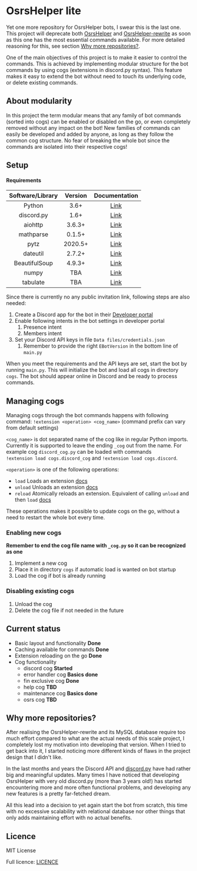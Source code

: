 # OsrsHelper lite
Yet one more repository for OsrsHelper bots, I swear this is the last one. This project will deprecate both 
[OsrsHelper](https://github.com/Visperi/OsrsHelper) and 
[OsrsHelper-rewrite](https://github.com/Visperi/OsrsHelper-rewrite) 
as soon as this one has the most essential commands available. For more detailed reasoning for this, see 
section [Why more repositories?](#why-more-repositories).

One of the main objectives of this project is to make it easier to control the commands. 
This is achieved by implementing modular structure for the bot commands by using cogs (extensions in discord.py syntax).
This feature makes it easy to extend the bot without need to touch its underlying code, or delete existing commands.


## About modularity
In this project the term modular means that any family of bot commands (sorted into cogs) can be enabled or disabled 
on the go, or even completely removed without any impact on the bot! New families of commands can easily be developed 
and added by anyone, as long as they follow the common cog structure. No fear of breaking the whole bot since 
the commands are isolated into their respective cogs!


## Setup
#### Requirements
| Software/Library        | Version | Documentation                                                  |
|:-----------------------:|:-------:|:--------------------------------------------------------------:|
| Python                  | 3.6+    | [Link](https://docs.python.org/3.6/)                           |
| discord.py              | 1.6+    | [Link](https://discordpy.readthedocs.io/en/stable/)            |
| aiohttp                 | 3.6.3+  | [Link](https://docs.aiohttp.org/en/stable/)                    |
| mathparse               | 0.1.5+  | [Link](https://github.com/gunthercox/mathparse)                |
| pytz                    | 2020.5+ | [Link](https://pypi.org/project/pytz/)                         |
| dateutil                | 2.7.2+  | [Link](https://dateutil.readthedocs.io/en/stable)              |
| BeautifulSoup           | 4.9.3+  | [Link](https://www.crummy.com/software/BeautifulSoup/bs4/doc/) |
| numpy                   | TBA     | [Link](https://numpy.org/doc/stable/)                          |
| tabulate                | TBA     | [Link](https://pypi.org/project/tabulate/)                     |

Since there is currently no any public invitation link, following steps are also needed:
1. Create a Discord app for the bot in their [Developer portal](https://discord.com/developers/applications)
2. Enable following intents in the bot settings in developer portal
    1. Presence intent
    2. Members intent
3. Set your Discord API keys in file `Data files/credentials.json`
    1. Remember to provide the right `EBotVersion` in the bottom line of `main.py`

When you meet the requirements and the API keys are set, start the bot by running `main.py`. 
This will initialize the bot and load all cogs in directory `cogs`. The bot should appear online in Discord and be 
ready to process commands.


## Managing cogs
Managing cogs through the bot commands happens with following command:
`!extension <operation> <cog_name>` (command prefix can vary from default settings)

`<cog_name>` is dot separated name of the cog like in regular Python imports. Currently it is supported to leave the 
ending `_cog` out from the name. For example cog `discord_cog.py` can be loaded with commands  
`!extension load cogs.discord_cog` and `!extension load cogs.discord`. 

`<operation>` is one of the following operations:
- `load`  Loads an extension
[docs](https://discordpy.readthedocs.io/en/stable/ext/commands/api.html?highlight=extension#discord.ext.commands.Bot.load_extension)
- `unload` Unloads an extension
[docs](https://discordpy.readthedocs.io/en/stable/ext/commands/api.html?highlight=extension#discord.ext.commands.Bot.unload_extension)
- `reload` Atomically reloads an extension. Equivalent of calling `unload` and then `load`
[docs](https://discordpy.readthedocs.io/en/stable/ext/commands/api.html?highlight=extension#discord.ext.commands.Bot.reload_extension)

These operations makes it possible to update cogs on the go, without a need to restart the whole bot every time.

### Enabling new cogs
**Remember to end the cog file name with `_cog.py` so it can be recognized as one**
1. Implement a new cog
2. Place it in directory `cogs` if automatic load is wanted on bot startup
3. Load the cog if bot is already running
### Disabling existing cogs
1. Unload the cog
2. Delete the cog file if not needed in the future

## Current status
- Basic layout and functionality **Done**
- Caching available for commands **Done**
- Extension reloading on the go  **Done**
- Cog functionality
    - discord cog       **Started**
    - error handler cog **Basics done**
    - fin exclusive cog **Done**
    - help cog          **TBD**
    - maintenance cog   **Basics done**
    - osrs cog          **TBD**


## Why more repositories?
After realising the OsrsHelper-rewrite and its MySQL database require too much effort compared to what are the actual 
needs of this scale project, I completely lost my motivation into developing that version. When I tried to get back 
into it, I started noticing more different kinds of flaws in the project design that I didn't like.

In the last months and years the Discord API and [discord.py](https://discordpy.readthedocs.io/en/latest/) have had 
rather big and meaningful updates. Many times I have noticed that developing OsrsHelper with very old discord.py 
(more than 3 years old!) has started encountering more and more often functional problems, and developing any 
new features is a pretty far-fetched dream.

All this lead into a decision to yet again start the bot from scratch, this time with no excessive scalability with 
relational database nor other things that only adds maintaining effort with no actual benefits.


## Licence
MIT License

Full licence: [LICENCE](/LICENCE)
